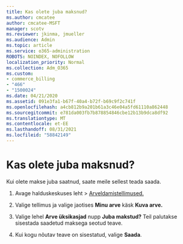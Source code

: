 ```yaml
---
title: Kas olete juba maksnud?
ms.author: cmcatee
author: cmcatee-MSFT
manager: scotv
ms.reviewer: jkinma, jmueller
ms.audience: Admin
ms.topic: article
ms.service: o365-administration
ROBOTS: NOINDEX, NOFOLLOW
localization_priority: Normal
ms.collection: Adm_O365
ms.custom:
- commerce_billing
- "466"
- "1500024"
ms.date: 04/21/2020
ms.assetid: 091e3fa1-b67f-40a4-b72f-b69c9f2c741f
ms.openlocfilehash: a4cb812b9a201b61a3c46e04a5fd61110a862448
ms.sourcegitcommit: e781da003fb7b878854846cbe12b13b9dca8df92
ms.translationtype: MT
ms.contentlocale: et-EE
ms.lasthandoff: 08/31/2021
ms.locfileid: "58842149"
---
```

# <a name="already-paid"></a>Kas olete juba maksnud?

Kui olete makse juba saatnud, saate meile sellest teada saada.
  
1. Avage halduskeskuses leht  \> [Arveldamistellimused.](https://go.microsoft.com/fwlink/p/?linkid=842054)

2. Valige tellimus ja valige jaotises **Minu arve** käsk **Kuva arve.**

3. Valige lehel **Arve üksikasjad** nupp **Juba makstud?** Teil palutakse sisestada saadetud maksega seotud teave.

4. Kui kogu nõutav teave on sisestatud, valige **Saada**.